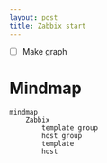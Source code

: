 ```yaml
---
layout: post
title: Zabbix start
---
```



- [ ] Make graph


# Mindmap

```mermaid
mindmap
    Zabbix
        template group
        host group
        template
        host
```